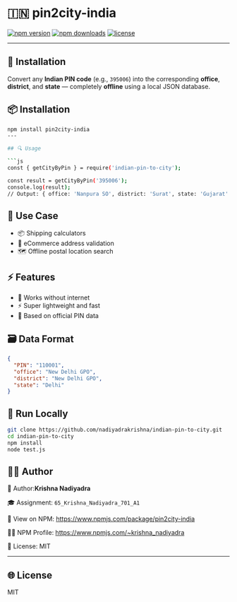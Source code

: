 # 🇮🇳 pin2city-india

[![npm version](https://img.shields.io/npm/v/pin2city-india.svg)](https://www.npmjs.com/package/pin2city-india)
[![npm downloads](https://img.shields.io/npm/dt/pin2city-india.svg)](https://www.npmjs.com/package/pin2city-india)
[![license](https://img.shields.io/npm/l/pin2city-india.svg)](LICENSE)

---

## 🔧 Installation

Convert any **Indian PIN code** (e.g., `395006`) into the corresponding **office**, **district**, and **state** — completely **offline** using a local JSON database.

## 📦 Installation

```bash
npm install pin2city-india
---

## 🔍 Usage

```js
const { getCityByPin } = require('indian-pin-to-city');

const result = getCityByPin('395006');
console.log(result);
// Output: { office: 'Nanpura SO', district: 'Surat', state: 'Gujarat' }
```

## 📂 Use Case

- 📦 Shipping calculators
- 🛒 eCommerce address validation
- 🗺️ Offline postal location search

## ⚡ Features

- 🔌 Works without internet
- ⚡ Super lightweight and fast
- 🧾 Based on official PIN data

## 🗃️ Data Format

```json
{
  "PIN": "110001",
  "office": "New Delhi GPO",
  "district": "New Delhi GPO",
  "state": "Delhi"
}
```

## 🚀 Run Locally

```bash
git clone https://github.com/nadiyadrakrishna/indian-pin-to-city.git
cd indian-pin-to-city
npm install
node test.js
```

## 👨‍💻 Author

👤 Author:**Krishna Nadiyadra**  

🎓 Assignment: `65_Krishna_Nadiyadra_701_A1`

🔗 View on NPM: https://www.npmjs.com/package/pin2city-india 

🧑‍💻 NPM Profile: https://www.npmjs.com/~krishna_nadiyadra 

🪪 License: MIT

---

## 🌐 License

MIT
